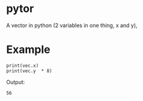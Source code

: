 # pytor
A vector in python (2 variables in one thing, x and y),
# Example
``` vec = vector(4,7)
print(vec.x)
print(vec.y  * 8)
```
Output: 
``` 4
56
```
